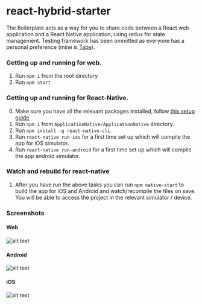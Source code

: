 # react-hybrid-starter

The Boilerplate acts as a way for you to share code between a React web application and a React Native application, using redux for state management. Testing framework has been ommitted as everyone has a personal preference (mine is [Tape](https://github.com/substack/tape)).

### Getting up and running for web.

1. Run `npm i` from the root directory
2. Run `npm start`

### Getting up and running for React-Native.

0. Make sure you have all the relevant packages installed, follow [this setup guide](https://facebook.github.io/react-native/docs/getting-started.html#content)
1. Run `npm i` from `ApplicationNative/ApplicationNative` directory.
2. Run `npm install -g react-native-cli`.  
3. Run `react-native run-ios` for a first time set up which will compile the app for iOS simulator.
4. Run `react-native run-android` for a first time set up which will compile the app android simulator.

### Watch and rebuild for react-native
1. After you have run the above tasks you can run `npm native-start` to build the app for iOS and Android and watch/recompile the files on save. You will be able to access the project in the relevant simulator / device. 

### Screenshots

#### Web
![alt text](http://i.imgur.com/elYpFsr.jpg "Web React ")
#### Android
![alt text](http://i.imgur.com/asIGDlp.jpg "Android React Native")
#### iOS
![alt text](http://i.imgur.com/Gp3LDzh.jpg "iOS react Native")

